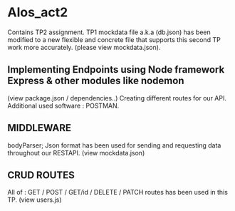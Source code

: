 # Alos_act2
Contains TP2 assignment.
TP1 mockdata file a.k.a (db.json) has been modified to a new flexible and concrete file that supports this second TP work more accurately. (please view mockdata.json).

## Implementing Endpoints using Node framework Express & other modules like nodemon
(view package.json / dependencies..)
Creating different routes for our API.
Additional used software : POSTMAN.

## MIDDLEWARE 
bodyParser; Json format has been used for sending and requesting data throughout our RESTAPI. (view mockdata.json)

## CRUD ROUTES
All of :
GET / POST / GET/id / DELETE / PATCH routes has been used in this TP. (view users.js)


